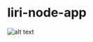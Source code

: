 # liri-node-app

![alt text](https://github.com/do-kevin/liri-node-app/blob/master/assets/images/liri-bot-demo.gif "Liri Bot Demo")
